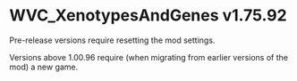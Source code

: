 # WVC_XenotypesAndGenes v1.75.92
 
Pre-release versions require resetting the mod settings.

Versions above 1.00.96 require (when migrating from earlier versions of the mod) a new game.